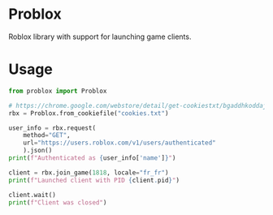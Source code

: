 # Problox
Roblox library with support for launching game clients.

# Usage
```python
from problox import Problox

# https://chrome.google.com/webstore/detail/get-cookiestxt/bgaddhkoddajcdgocldbbfleckgcbcid
rbx = Problox.from_cookiefile("cookies.txt")

user_info = rbx.request(
    method="GET",
    url="https://users.roblox.com/v1/users/authenticated"
    ).json()
print(f"Authenticated as {user_info['name']}")

client = rbx.join_game(1818, locale="fr_fr")
print(f"Launched client with PID {client.pid}")

client.wait()
print(f"Client was closed")
```
